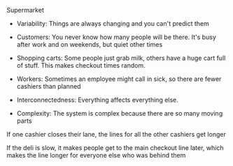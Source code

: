 Supermarket

- Variability: Things are always changing and you can't predict them

- Customers: You never know how many people will be there. It's busy after work and on weekends, but quiet other times

- Shopping carts: Some people just grab milk, others have a huge cart full of stuff. This makes checkout times random.

- Workers: Sometimes an employee might call in sick, so there are fewer cashiers than planned

- Interconnectedness: Everything affects everything else.

- Complexity: The system is complex because there are so many moving parts

If one cashier closes their lane, the lines for all the other cashiers get longer

If the deli is slow, it makes people get to the main checkout line later, which makes the line longer for everyone else who was behind them

